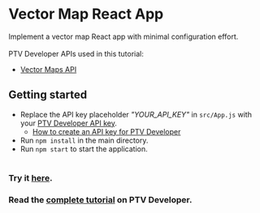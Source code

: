 # Vector Map React App
Implement a vector map React app with minimal configuration effort.</br>
</br>
PTV Developer APIs used in this tutorial:
- <a href="https://developer.myptv.com/en/documentation/vector-maps-api/quick-start-vector-maps-api" target="_blank">Vector Maps API</a>

## Getting started
- Replace the API key placeholder *"YOUR_API_KEY"* in `src/App.js` with your <a href="https://myptv.com/developer" target="_blank">PTV Developer API key</a>.
  - <a href="https://developer.myptv.com/en/resources/tutorials" target="_blank">How to create an API key for PTV Developer</a>
- Run `npm install` in the main directory.
- Run `npm start` to start the application.
#
### Try it <a href="https://developer-applications.myptv.com/Tutorials/MapRendering/ptv-vectormap-react-app/index.html" target="_blank">here</a>.
### Read the <a href="https://developer.myptv.com/en/resources/tutorials/map-rendering/vector-map-react-app" target="_blank">complete tutorial</a> on PTV Developer.
